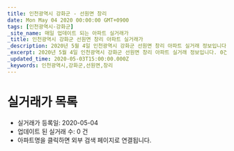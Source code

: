 ```yaml
---
title: 인천광역시 강화군 - 선원면 창리
date: Mon May 04 2020 00:00:00 GMT+0900
tags: [인천광역시-강화군]
_site_name: 매일 업데이트 되는 아파트 실거래가
_title: 인천광역시 강화군 선원면 창리 아파트 실거래가
_description: 2020년 5월 4일 인천광역시 강화군 선원면 창리 아파트 실거래 정보입니다. 0건 아파트 정보가 있습니다.
_excerpt: 2020년 5월 4일 인천광역시 강화군 선원면 창리 아파트 실거래 정보입니다. 0건 아파트 정보가 있습니다.
_updated_time: 2020-05-03T15:00:00.000Z
_keywords: 인천광역시,강화군,선원면,창리
---
```






# 실거래가 목록
- 실거래가 등록일: 2020-05-04
- 업데이트 된 실거래 수: 0 건
- 아파트명을 클릭하면 외부 검색 페이지로 연결됩니다.




